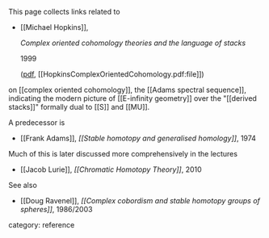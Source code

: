 
This page collects links related to

* [[Michael Hopkins]],

  _Complex oriented cohomology theories and the language of stacks_

  1999

  ([pdf](https://web.math.rochester.edu/people/faculty/doug/otherpapers/coctalos.pdf), [[HopkinsComplexOrientedCohomology.pdf:file]])

on [[complex oriented cohomology]], the [[Adams spectral sequence]], indicating the modern picture of [[E-infinity geometry]] over the "[[derived stacks]]" formally dual to [[S]] and [[MU]].

A predecessor is

* [[Frank Adams]], _[[Stable homotopy and generalised homology]]_, 1974

Much of this is later discussed more comprehensively in the lectures

* [[Jacob Lurie]], _[[Chromatic Homotopy Theory]]_, 2010

See also

* [[Doug Ravenel]], _[[Complex cobordism and stable homotopy groups of spheres]]_, 1986/2003


category: reference